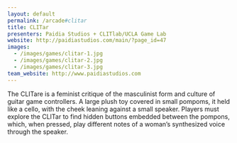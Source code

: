 ```yaml
---
layout: default
permalink: /arcade#clitar
title: CLITar
presenters: Paidia Studios + CLITlab/UCLA Game Lab
website: http://paidiastudios.com/main/?page_id=47
images:
  - /images/games/clitar-1.jpg
  - /images/games/clitar-2.jpg
  - /images/games/clitar-3.jpg
team_website: http://www.paidiastudios.com
---
```

The CLITare is a feminist critique of the masculinist form and culture of guitar game controllers. A large plush toy covered in small pompoms, it held like a cello, with the cheek leaning against a small speaker. Players must explore the CLITar to find hidden buttons embedded between the pompons, which, when pressed, play different notes of a woman’s synthesized voice through the speaker.
